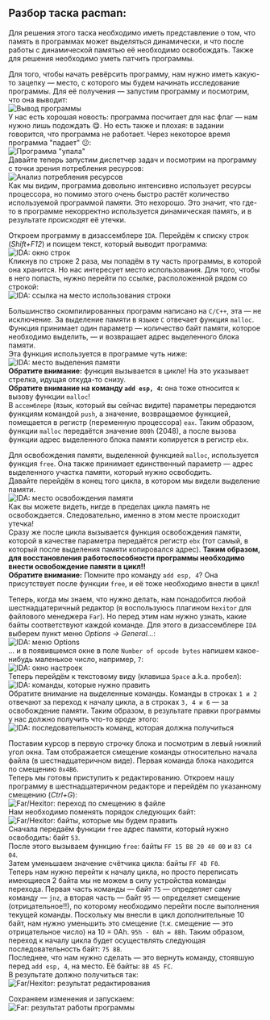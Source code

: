 ## Разбор таска pacman:
Для решения этого таска необходимо иметь представление о том, что память в программах может выделяться динамически, и что после работы с динамической памятью её необходимо освобождать. Также для решения необходимо уметь патчить программы.

Для того, чтобы начать ревёрсить программу, нам нужно иметь какую-то зацепку &mdash; место, с которого мы будем начинать исследование программы. Для её получения &mdash; запустим программу и посмотрим, что она выводит:<br />
![Вывод программы](images/pacman/1.png)<br />
У нас есть хорошая новость: программа посчитает для нас флаг &mdash; нам нужно лишь подождать :yum:. Но есть также и плохая: в задании говорится, что программа не работает. Через некоторое время программа "падает" :confused::<br />
![Программа "упала"](images/pacman/2.png)<br />
Давайте теперь запустим диспетчер задач и посмотрим на программу с точки зрения потребления ресурсов:<br />
![Анализ потребления ресурсов](images/pacman/3.png)<br />
Как мы видим, программа довольно интенсивно использует ресурсы процессора, но помимо этого очень быстро растёт количество используемой программой памяти. Это нехорошо. Это значит, что где-то в программе некорректно используется динамическая память, и в результате происходят её утечки.

Откроем программу в дизассемблере `IDA`. Перейдём к списку строк (*Shift+F12*) и поищем текст, который выводит программа:<br />
![IDA: окно строк](images/pacman/4.png)<br />
Кликнув по строке 2 раза, мы попадём в ту часть программы, в которой она хранится. Но нас интересует место использования. Для того, чтобы в него попасть, нужно перейти по ссылке, расположенной рядом со строкой:<br />
![IDA: ссылка на место использования строки](images/pacman/5.png)

Большинство скомпилированных программ написано на `C/C++`, эта &mdash; не исключение. За выделение памяти в языке `C` отвечает функция `malloc`. Функция принимает один параметр &mdash; количество байт памяти, которое необходимо выделить, &mdash; и возвращает адрес выделенного блока памяти.<br />
Эта функция используется в программе чуть ниже:<br />
![IDA: место выделения памяти](images/pacman/6.png)<br />
**Обратите внимание:** функция вызывается в цикле! На это указывает стрелка, идущая откуда-то снизу.<br />
**Обратите внимание на команду `add esp, 4`:** она тоже относится к вызову функции `malloc`!<br />
В `ассемблере` (язык, который вы сейчас видите) параметры передаются функциям командой `push`, а значение, возвращаемое функцией, помещается в регистр (переменную процессора) `eax`. Таким образом, функции `malloc` передаётся значение `800h` (2048), а после вызова функции адрес выделенного блока памяти копируется в регистр `ebx`.

Для освобождения памяти, выделенной функцией `malloc`, используется функция `free`. Она также принимает единственный параметр &mdash; адрес выделенного участка памяти, который нужно освободить.<br />
Давайте перейдём в конец того цикла, в котором мы видели выделение памяти.<br />
![IDA: место освобождения памяти](images/pacman/7.png)<br />
Как вы можете видеть, нигде в пределах цикла память не освобождается. Следовательно, именно в этом месте происходит утечка!<br />
Сразу же после цикла вызывается функция освобождения памяти, которой в качестве параметра передаётся регистр `ebx` (тот самый, в который после выделения памяти копировался адрес). **Таким образом, для восстановления работоспособности программы необходимо внести освобождение памяти в цикл!!**<br />
**Обратите внимание:** Помните про команду `add esp, 4`? Она присутствует после функции `free`, и её тоже необходимо внести в цикл!

Теперь, когда мы знаем, что нужно делать, нам понадобится любой шестнадцатеричный редактор (я воспользуюсь плагином `Hexitor` для файлового менеджера `Far`). Но перед этим нам нужно узнать, какие байты соответствуют каждой команде. Для этого в дизассемблере `IDA` выберем пункт меню *Options -> General...*:<br />
![IDA: меню Options](images/pacman/8.png)<br />
... и в появившемся окне в поле `Number of opcode bytes` напишем какое-нибудь маленькое число, например, `7`:<br />
![IDA: окно настроек](images/pacman/9.png)<br />
Теперь перейдём к текстовому виду (клавиша `Space` a.k.a. пробел):<br />
![IDA: команды, которые нужно править](images/pacman/10.png)<br />
Обратите внимание на выделенные команды. Команды в строках `1 и 2` отвечают за переход к началу цикла, а в строках `3, 4 и 6` &mdash; за освобождение памяти. Таким образом, в результате правки программы у нас должно получить что-то вроде этого:<br />
![IDA: последовательность команд, которая должна получиться](images/pacman/11.png)

Поставим курсор в первую строчку блока и посмотрим в левый нижний угол окна. Там отображается смещение команды относительно начала файла (в шестнадцатеричном виде). Первая команда блока находится по смещению `0x4B6`.<br />
Теперь мы готовы приступить к редактированию. Откроем нашу программу в шестнадцатеричном редакторе и перейдём по указанному смещению (*Ctrl+G*):<br />
![Far/Hexitor: переход по смещению в файле](images/pacman/12.png)<br />
Нам необходимо поменять порядок следующих байт:<br />
![Far/Hexitor: байты, которые мы будем править](images/pacman/13.png)<br />
Сначала передаём функции `free` адрес памяти, который нужно освободить: байт `53`.<br />
После этого вызываем функцию `free`: байты `FF 15 B8 20 40 00` и `83 C4 04`.<br />
Затем уменьшаем значение счётчика цикла: байты `FF 4D F0`.<br />
Теперь нам нужно перейти к началу цикла, но просто переписать имеющиеся 2 байта мы не можем в силу устройства команды перехода. Первая часть команды &mdash; байт `75` &mdash; определяет саму команду &mdash; `jnz`, а вторая часть &mdash; байт `95` &mdash; определяет смещение (отрицательное!!), по которому необходимо перейти после выполнения текущей команды. Поскольку мы внесли в цикл дополнительные 10 байт, нам нужно уменьшить это смещение (т.к. смещение &mdash; это отрицательное число) на 10 = 0Ah. `95h - 0Ah = 8Bh`. Таким образом, переход к началу цикла будет осуществлять следующая последовательность байт: `75 8B`.<br />
Последнее, что нам нужно сделать &mdash; это вернуть команду, стоявшую перед `add esp, 4`, на место. Её байты: `8B 45 FC`.<br />
В результате должно получиться так:<br />
![Far/Hexitor: результат редактирования](images/pacman/14.png)

Сохраняем изменения и запускаем:<br />
![Far: результат работы программы](images/pacman/15.png)